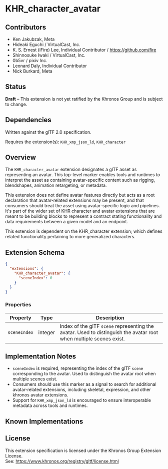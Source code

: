 # KHR_character_avatar

## Contributors

- Ken Jakubzak, Meta
- Hideaki Eguchi / VirtualCast, Inc.
- K. S. Ernest (iFire) Lee, Individual Contributor / https://github.com/fire
- Shinnosuke Iwaki / VirtualCast, Inc.
- 0b5vr / pixiv Inc.
- Leonard Daly, Individual Contributor
- Nick Burkard, Meta

## Status

**Draft** – This extension is not yet ratified by the Khronos Group and is subject to change.

## Dependencies

Written against the glTF 2.0 specification.

Requires the extension(s): `KHR_xmp_json_ld`, `KHR_character`

## Overview

The `KHR_character_avatar` extension designates a glTF asset as representing an avatar. This top-level marker enables tools and runtimes to interpret the asset as containing avatar-specific content such as rigging, blendshapes, animation retargeting, or metadata.

This extension does not define avatar features directly but acts as a root declaration that avatar-related extensions may be present, and that consumers should treat the asset using avatar-specific logic and pipelines. It's part of the wider set of KHR character and avatar extensions that are meant to be building blocks to represent a contract stating functionality and data requirements between a given model and an endpoint.

This extension is dependent on the KHR_character extension; which defines related functionality pertaining to more generalized characters.

## Extension Schema

```json
{
  "extensions": {
    "KHR_character_avatar": {
      "sceneIndex": 0
    }
  }
}
```

### Properties

| Property     | Type    | Description                                                                                                        |
| ------------ | ------- | ------------------------------------------------------------------------------------------------------------------ |
| `sceneIndex` | integer | Index of the glTF `scene` representing the avatar. Used to distinguish the avatar root when multiple scenes exist. |

## Implementation Notes

- `sceneIndex` is required, representing the index of the glTF `scene` corresponding to the avatar. Used to distinguish the avatar root when multiple scenes exist.
- Consumers should use this marker as a signal to search for additional avatar-related extensions, including skeletal, expression, and other khronos avatar extensions.
- Support for `KHR_xmp_json_ld` is encouraged to ensure interoperable metadata across tools and runtimes.

## Known Implementations

## License

This extension specification is licensed under the Khronos Group Extension License.  
See: https://www.khronos.org/registry/gltf/license.html
